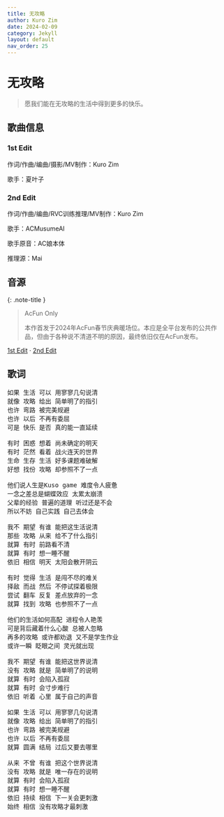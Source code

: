 ```yaml
---
title: 无攻略
author: Kuro Zim
date: 2024-02-09
category: Jekyll
layout: default
nav_order: 25
---
```


# 无攻略

> 愿我们能在无攻略的生活中得到更多的快乐。

## 歌曲信息

### 1st Edit

作词/作曲/编曲/摄影/MV制作：Kuro Zim

歌手：夏叶子

### 2nd Edit

作词/作曲/编曲/RVC训练推理/MV制作：Kuro Zim

歌手：ACMusumeAI

歌手原音：AC娘本体

推理源：Mai

## 音源

{: .note-title }
> AcFun Only
>
> 本作首发于2024年AcFun春节庆典暖场位。本应是全平台发布的公共作品，但由于各种说不清道不明的原因，最终依旧仅在AcFun发布。

[1st Edit](https://www.acfun.cn/v/ac43667235) · [2nd Edit](https://www.acfun.cn/v/ac47400341)

## 歌词

<pre>
如果 生活 可以 用寥寥几句说清
就像 攻略 给出 简单明了的指引
也许 弯路 被完美规避
也许 以后 不再有委屈
可是 快乐 是否 真的能一直延续

有时 困惑 想着 尚未确定的明天
有时 茫然 看着 战火连天的世界
生命 生存 生活 好多课题难破解
好想 找份 攻略 却参照不了一点

他们说人生是Kuso game 难度令人疲惫
一念之差总是蝴蝶效应 太累太崩溃
父辈的经验 普遍的道理 听过还是不会
所以不妨 自己实践 自己去体会

我不 期望 有谁 能把这生活说清
那些 攻略 从来 给不了什么指引
就算 有时 前路看不清
就算 有时 想一睡不醒
依旧 相信 明天 太阳会散开阴云

有时 觉得 生活 是闯不尽的难关
择敌 而战 然后 不停试探着极限
尝试 翻车 反复 差点放弃的一念
就算 找到 攻略 也参照不了一点

他们的生活如何高配 进程令人艳羡
可是背后藏着什么心酸 总被人忽略
再多的攻略 或许都劝退 又不是学生作业
或许一瞬 眨眼之间 灵光就出现

我不 期望 有谁 能把这世界说清
没有 攻略 就是 简单明了的说明
就算 有时 会陷入孤寂
就算 有时 会寸步难行
依旧 听着 心里 属于自己的声音

如果 生活 可以 用寥寥几句说清
就像 攻略 给出 简单明了的指引
也许 弯路 被完美规避
也许 以后 不再有委屈
就算 圆满 结局 过后又要去哪里

从来 不曾 有谁 把这个世界说清
没有 攻略 就是 唯一存在的说明
就算 有时 会陷入孤寂
就算 有时 想一睡不醒
依旧 持续 相信 下一关会更刺激
始终 相信 没有攻略才最刺激</pre>